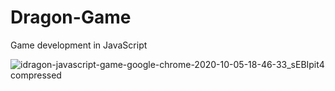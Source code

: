 # Dragon-Game
Game development in JavaScript 


![idragon-javascript-game-google-chrome-2020-10-05-18-46-33_sEBIpit4 compressed](https://user-images.githubusercontent.com/69042882/95089902-4f9f2d80-0742-11eb-8950-3c8e11daaaca.gif)





